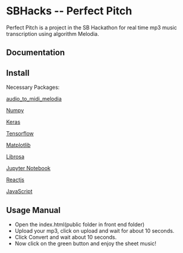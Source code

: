 # SBHacks -- Perfect Pitch

Perfect Pitch is a project in the SB Hackathon for real time mp3 music transcription using algorithm Melodia. 


Documentation
-------------

Install
--------

Necessary Packages:

[audio_to_midi_melodia](https://github.com/justinsalamon/audio_to_midi_melodia)

[Numpy](https://www.scipy.org/scipylib/download.html)

[Keras](https://keras.io/) 

[Tensorflow](https://www.tensorflow.org/install/)

[Matplotlib](https://matplotlib.org/downloads.html) 

[Librosa](https://github.com/librosa/librosa) 

[Jupyter Notebook](http://jupyter.org/install)

[Reactjs](https://reactjs.org/)

[JavaScript](https://www.javascript.com/)

Usage Manual
-------------
* Open the index.html(public folder in front end folder)
* Upload your mp3, click on upload and wait for about 10 seconds. 
* Click Convert and wait about 10 seconds. 
* Now click on the green button and enjoy the sheet music!
